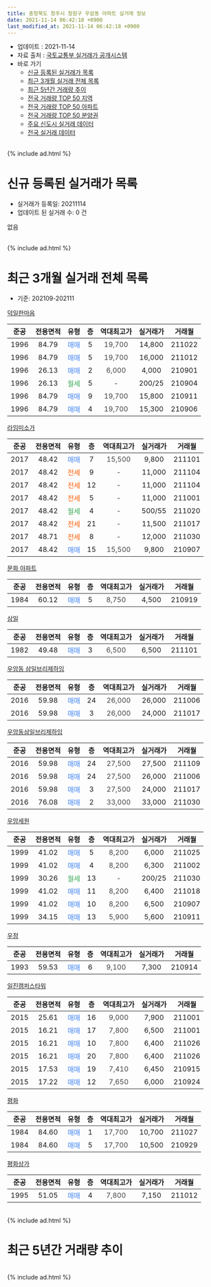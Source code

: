 ```yaml
---
title: 충청북도 청주시 청원구 우암동 아파트 실거래 정보
date: 2021-11-14 06:42:18 +0900
last_modified_at: 2021-11-14 06:42:18 +0900
---
```


* 업데이트 : 2021-11-14
* 자료 출처 : [국토교통부 실거래가 공개시스템](http://rt.molit.go.kr)
* 바로 가기
    * [신규 등록된 실거래가 목록](#신규-등록된-실거래가-목록)
    * [최근 3개월 실거래 전체 목록](#최근-3개월-실거래-전체-목록)
    * [최근 5년간 거래량 추이](#최근-5년간-거래량-추이)
    * [전국 거래량 TOP 50 지역](https://inasie.github.io/apt-trade-info/최근-3개월-전국에서-가장-거래가-많이-발생한-지역)
    * [전국 거래량 TOP 50 아파트](https://inasie.github.io/apt-trade-info/최근-3개월-전국에서-가장-거래가-많이-발생한-아파트)
    * [전국 거래량 TOP 50 분양권](https://inasie.github.io/apt-trade-info/최근-3개월-전국에서-가장-거래가-많이-발생한-분양권)
    * [주요 신도시 실거래 데이터](https://inasie.github.io/apt-trade-info/주요-신도시)
    * [전국 실거래 데이터](https://inasie.github.io/apt-trade-info/전국)
<br>
{% include ad.html %}
<br>

# 신규 등록된 실거래가 목록
* 실거래가 등록일: 20211114
* 업데이트 된 실거래 수: 0 건

없음

<br>
{% include ad.html %}
<br>

# 최근 3개월 실거래 전체 목록
* 기준: 202109-202111


[덕일한마음](https://search.naver.com/search.naver?query=%EC%B6%A9%EC%B2%AD%EB%B6%81%EB%8F%84+%EC%B2%AD%EC%A3%BC%EC%8B%9C+%EC%B2%AD%EC%9B%90%EA%B5%AC+%EC%9A%B0%EC%95%94%EB%8F%99+%EB%8D%95%EC%9D%BC%ED%95%9C%EB%A7%88%EC%9D%8C)

|준공|전용면적|유형|층|역대최고가|실거래가|거래월|
|:---:|:---:|:---:|:---:|:---:|:---:|:---:|
|1996|84.79|<span style="color:#4285f3">매매</span>|5|<span style="color:#444444">19,700</span>|14,800|211022|
|1996|84.79|<span style="color:#4285f3">매매</span>|5|<span style="color:#444444">19,700</span>|16,000|211012|
|1996|26.13|<span style="color:#4285f3">매매</span>|2|<span style="color:#444444">6,000</span>|4,000|210901|
|1996|26.13|<span style="color:#34a853">월세</span>|5|<span style="color:#444444">-</span>|200/25|210904|
|1996|84.79|<span style="color:#4285f3">매매</span>|9|<span style="color:#444444">19,700</span>|15,800|210911|
|1996|84.79|<span style="color:#4285f3">매매</span>|4|<span style="color:#444444">19,700</span>|15,300|210906|

[라임미소가](https://search.naver.com/search.naver?query=%EC%B6%A9%EC%B2%AD%EB%B6%81%EB%8F%84+%EC%B2%AD%EC%A3%BC%EC%8B%9C+%EC%B2%AD%EC%9B%90%EA%B5%AC+%EC%9A%B0%EC%95%94%EB%8F%99+%EB%9D%BC%EC%9E%84%EB%AF%B8%EC%86%8C%EA%B0%80)

|준공|전용면적|유형|층|역대최고가|실거래가|거래월|
|:---:|:---:|:---:|:---:|:---:|:---:|:---:|
|2017|48.42|<span style="color:#4285f3">매매</span>|7|<span style="color:#444444">15,500</span>|9,800|211101|
|2017|48.42|<span style="color:#ff5a00">전세</span>|9|<span style="color:#444444">-</span>|11,000|211104|
|2017|48.42|<span style="color:#ff5a00">전세</span>|12|<span style="color:#444444">-</span>|11,000|211104|
|2017|48.42|<span style="color:#ff5a00">전세</span>|5|<span style="color:#444444">-</span>|11,000|211001|
|2017|48.42|<span style="color:#34a853">월세</span>|4|<span style="color:#444444">-</span>|500/55|211020|
|2017|48.42|<span style="color:#ff5a00">전세</span>|21|<span style="color:#444444">-</span>|11,500|211017|
|2017|48.71|<span style="color:#ff5a00">전세</span>|8|<span style="color:#444444">-</span>|12,000|211030|
|2017|48.42|<span style="color:#4285f3">매매</span>|15|<span style="color:#444444">15,500</span>|9,800|210907|

[문화 아파트](https://search.naver.com/search.naver?query=%EC%B6%A9%EC%B2%AD%EB%B6%81%EB%8F%84+%EC%B2%AD%EC%A3%BC%EC%8B%9C+%EC%B2%AD%EC%9B%90%EA%B5%AC+%EC%9A%B0%EC%95%94%EB%8F%99+%EB%AC%B8%ED%99%94+%EC%95%84%ED%8C%8C%ED%8A%B8)

|준공|전용면적|유형|층|역대최고가|실거래가|거래월|
|:---:|:---:|:---:|:---:|:---:|:---:|:---:|
|1984|60.12|<span style="color:#4285f3">매매</span>|5|<span style="color:#444444">8,750</span>|4,500|210919|

[삼일](https://search.naver.com/search.naver?query=%EC%B6%A9%EC%B2%AD%EB%B6%81%EB%8F%84+%EC%B2%AD%EC%A3%BC%EC%8B%9C+%EC%B2%AD%EC%9B%90%EA%B5%AC+%EC%9A%B0%EC%95%94%EB%8F%99+%EC%82%BC%EC%9D%BC)

|준공|전용면적|유형|층|역대최고가|실거래가|거래월|
|:---:|:---:|:---:|:---:|:---:|:---:|:---:|
|1982|49.48|<span style="color:#4285f3">매매</span>|3|<span style="color:#444444">6,500</span>|6,500|211101|

[우암동 삼일브리제하임](https://search.naver.com/search.naver?query=%EC%B6%A9%EC%B2%AD%EB%B6%81%EB%8F%84+%EC%B2%AD%EC%A3%BC%EC%8B%9C+%EC%B2%AD%EC%9B%90%EA%B5%AC+%EC%9A%B0%EC%95%94%EB%8F%99+%EC%9A%B0%EC%95%94%EB%8F%99+%EC%82%BC%EC%9D%BC%EB%B8%8C%EB%A6%AC%EC%A0%9C%ED%95%98%EC%9E%84)

|준공|전용면적|유형|층|역대최고가|실거래가|거래월|
|:---:|:---:|:---:|:---:|:---:|:---:|:---:|
|2016|59.98|<span style="color:#4285f3">매매</span>|24|<span style="color:#444444">26,000</span>|26,000|211006|
|2016|59.98|<span style="color:#4285f3">매매</span>|3|<span style="color:#444444">26,000</span>|24,000|211017|

[우암동삼일브리제하임](https://search.naver.com/search.naver?query=%EC%B6%A9%EC%B2%AD%EB%B6%81%EB%8F%84+%EC%B2%AD%EC%A3%BC%EC%8B%9C+%EC%B2%AD%EC%9B%90%EA%B5%AC+%EC%9A%B0%EC%95%94%EB%8F%99+%EC%9A%B0%EC%95%94%EB%8F%99%EC%82%BC%EC%9D%BC%EB%B8%8C%EB%A6%AC%EC%A0%9C%ED%95%98%EC%9E%84)

|준공|전용면적|유형|층|역대최고가|실거래가|거래월|
|:---:|:---:|:---:|:---:|:---:|:---:|:---:|
|2016|59.98|<span style="color:#4285f3">매매</span>|24|<span style="color:#444444">27,500</span>|27,500|211109|
|2016|59.98|<span style="color:#4285f3">매매</span>|24|<span style="color:#444444">27,500</span>|26,000|211006|
|2016|59.98|<span style="color:#4285f3">매매</span>|3|<span style="color:#444444">27,500</span>|24,000|211017|
|2016|76.08|<span style="color:#4285f3">매매</span>|2|<span style="color:#444444">33,000</span>|33,000|211030|

[우암세원](https://search.naver.com/search.naver?query=%EC%B6%A9%EC%B2%AD%EB%B6%81%EB%8F%84+%EC%B2%AD%EC%A3%BC%EC%8B%9C+%EC%B2%AD%EC%9B%90%EA%B5%AC+%EC%9A%B0%EC%95%94%EB%8F%99+%EC%9A%B0%EC%95%94%EC%84%B8%EC%9B%90)

|준공|전용면적|유형|층|역대최고가|실거래가|거래월|
|:---:|:---:|:---:|:---:|:---:|:---:|:---:|
|1999|41.02|<span style="color:#4285f3">매매</span>|5|<span style="color:#444444">8,200</span>|6,000|211025|
|1999|41.02|<span style="color:#4285f3">매매</span>|4|<span style="color:#444444">8,200</span>|6,300|211002|
|1999|30.26|<span style="color:#34a853">월세</span>|13|<span style="color:#444444">-</span>|200/25|211030|
|1999|41.02|<span style="color:#4285f3">매매</span>|11|<span style="color:#444444">8,200</span>|6,400|211018|
|1999|41.02|<span style="color:#4285f3">매매</span>|10|<span style="color:#444444">8,200</span>|6,500|210907|
|1999|34.15|<span style="color:#4285f3">매매</span>|13|<span style="color:#444444">5,900</span>|5,600|210911|

[우정](https://search.naver.com/search.naver?query=%EC%B6%A9%EC%B2%AD%EB%B6%81%EB%8F%84+%EC%B2%AD%EC%A3%BC%EC%8B%9C+%EC%B2%AD%EC%9B%90%EA%B5%AC+%EC%9A%B0%EC%95%94%EB%8F%99+%EC%9A%B0%EC%A0%95)

|준공|전용면적|유형|층|역대최고가|실거래가|거래월|
|:---:|:---:|:---:|:---:|:---:|:---:|:---:|
|1993|59.53|<span style="color:#4285f3">매매</span>|6|<span style="color:#444444">9,100</span>|7,300|210914|

[일진캠퍼스타워](https://search.naver.com/search.naver?query=%EC%B6%A9%EC%B2%AD%EB%B6%81%EB%8F%84+%EC%B2%AD%EC%A3%BC%EC%8B%9C+%EC%B2%AD%EC%9B%90%EA%B5%AC+%EC%9A%B0%EC%95%94%EB%8F%99+%EC%9D%BC%EC%A7%84%EC%BA%A0%ED%8D%BC%EC%8A%A4%ED%83%80%EC%9B%8C)

|준공|전용면적|유형|층|역대최고가|실거래가|거래월|
|:---:|:---:|:---:|:---:|:---:|:---:|:---:|
|2015|25.61|<span style="color:#4285f3">매매</span>|16|<span style="color:#444444">9,000</span>|7,900|211001|
|2015|16.21|<span style="color:#4285f3">매매</span>|17|<span style="color:#444444">7,800</span>|6,500|211001|
|2015|16.21|<span style="color:#4285f3">매매</span>|10|<span style="color:#444444">7,800</span>|6,400|211026|
|2015|16.21|<span style="color:#4285f3">매매</span>|20|<span style="color:#444444">7,800</span>|6,400|211026|
|2015|17.53|<span style="color:#4285f3">매매</span>|19|<span style="color:#444444">7,410</span>|6,450|210915|
|2015|17.22|<span style="color:#4285f3">매매</span>|12|<span style="color:#444444">7,650</span>|6,000|210924|

[평화](https://search.naver.com/search.naver?query=%EC%B6%A9%EC%B2%AD%EB%B6%81%EB%8F%84+%EC%B2%AD%EC%A3%BC%EC%8B%9C+%EC%B2%AD%EC%9B%90%EA%B5%AC+%EC%9A%B0%EC%95%94%EB%8F%99+%ED%8F%89%ED%99%94)

|준공|전용면적|유형|층|역대최고가|실거래가|거래월|
|:---:|:---:|:---:|:---:|:---:|:---:|:---:|
|1984|84.60|<span style="color:#4285f3">매매</span>|1|<span style="color:#444444">17,700</span>|10,700|211027|
|1984|84.60|<span style="color:#4285f3">매매</span>|5|<span style="color:#444444">17,700</span>|10,500|210929|

[평화상가](https://search.naver.com/search.naver?query=%EC%B6%A9%EC%B2%AD%EB%B6%81%EB%8F%84+%EC%B2%AD%EC%A3%BC%EC%8B%9C+%EC%B2%AD%EC%9B%90%EA%B5%AC+%EC%9A%B0%EC%95%94%EB%8F%99+%ED%8F%89%ED%99%94%EC%83%81%EA%B0%80)

|준공|전용면적|유형|층|역대최고가|실거래가|거래월|
|:---:|:---:|:---:|:---:|:---:|:---:|:---:|
|1995|51.05|<span style="color:#4285f3">매매</span>|4|<span style="color:#444444">7,800</span>|7,150|211012|


<br>
{% include ad.html %}
<br>

# 최근 5년간 거래량 추이


<div style="width:100%;">
    <canvas id="deal_progress" height="200"></canvas>
</div>

<script>
new Chart(document.getElementById("deal_progress"), {
    type: 'line',
    data: {
        labels: ['201611','201612','201701','201702','201703','201704','201705','201706','201707','201708','201709','201710','201711','201712','201801','201802','201803','201804','201805','201806','201807','201808','201809','201810','201811','201812','201901','201902','201903','201904','201905','201906','201907','201908','201909','201910','201911','201912','202001','202002','202003','202004','202005','202006','202007','202008','202009','202010','202011','202012','202101','202102','202103','202104','202105','202106','202107','202108','202109','202110','202111'],
        datasets: [{
            label: '매매',
            pointRadius: 1,
            data: [4, 6, 6, 8, 6, 4, 6, 7, 7, 7, 6, 6, 4, 6, 10, 6, 4, 9, 8, 3, 7, 3, 3, 6, 4, 9, 7, 8, 3, 7, 4, 7, 9, 2, 83, 6, 9, 9, 9, 9, 17, 5, 10, 20, 7, 4, 30, 12, 7, 17, 12, 8, 11, 22, 10, 13, 14, 18, 11, 16, 3],
            borderColor: "rgba(255, 201, 14, 1)",
            backgroundColor: "rgba(255, 201, 14, 0.5)",
            fill: false,
            lineTension: 0
        },{
            label: '전월세',
            pointRadius: 1,
            data: [9, 8, 11, 6, 5, 8, 8, 7, 10, 6, 9, 9, 16, 24, 46, 18, 9, 3, 9, 13, 27, 12, 8, 5, 14, 5, 14, 23, 6, 7, 6, 2, 5, 4, 7, 10, 5, 8, 10, 12, 8, 7, 4, 8, 5, 6, 8, 5, 9, 8, 7, 7, 6, 6, 14, 3, 2, 3, 1, 5, 2],
            borderColor: "rgba(0, 141, 185, 1)",
            backgroundColor: "rgba(0, 141, 185, 0.5)",
            fill: false,
            lineTension: 0
        }
        ]
    },
    options: {
        responsive: true,
        title: {
            display: false
        },
        tooltips: {
            mode: 'index',
            intersect: false
        },
        hover: {
            mode: 'nearest',
            intersect: true
        },
        scales: {
            xAxes: [{
                display: true,
                scaleLabel: {
                    display: true,
                    labelString: '년/월'
                }
            }],
            yAxes: [{
                display: true,
                ticks: {
                    suggestedMin: 0,
                },
                scaleLabel: {
                    display: true,
                    labelString: '실거래 수'
                }
            }]
        }
    }
});

</script>


<br>
{% include ad.html %}
<br>

